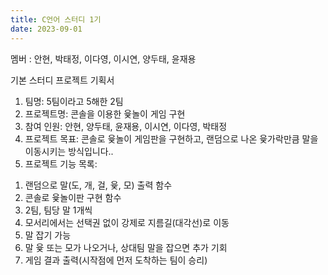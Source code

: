 ```yaml
---
title: C언어 스터디 1기
date: 2023-09-01
---
```


멤버 : 안현, 박태정, 이다영, 이시연, 양두태, 윤재용

<!--more-->
기본 스터디 프로젝트 기획서


1. 팀명: 5팀이라고 5해한 2팀
2. 프로젝트명: 콘솔을 이용한 윷놀이 게임 구현
3. 참여 인원: 안현, 양두태, 윤재용, 이시연, 이다영, 박태정
4. 프로젝트 목표: 콘솔로 윷놀이 게임판을 구현하고, 랜덤으로 나온 윷가락만큼 말을 이동시키는 방식입니다..
5. 프로젝트 기능 목록:
 1) 랜덤으로 말(도, 개, 걸, 윷, 모) 출력 함수
 2) 콘솔로 윷놀이판 구현 함수
 3) 2팀, 팀당 말 1개씩
 4) 모서리에서는 선택권 없이 강제로 지름길(대각선)로 이동
 5) 말 잡기 가능
 6) 말 윷 또는 모가 나오거나, 상대팀 말을 잡으면 추가 기회
 7) 게임 결과 출력(시작점에 먼저 도착하는 팀이 승리)